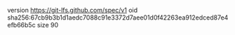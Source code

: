 version https://git-lfs.github.com/spec/v1
oid sha256:67cb9b3b1d1aedc7088c91e3372d7aee01d0f42263ea912edced87e4efb66b5c
size 90
